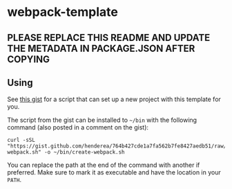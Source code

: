 # webpack-template

## PLEASE REPLACE THIS README AND UPDATE THE METADATA IN PACKAGE.JSON AFTER COPYING

## Using

See [this gist](https://gist.github.com/henderea/764b427cde1a7fa562b7fe8427aedb51) for a script that can set up a new project with this template for you.

The script from the gist can be installed to `~/bin` with the following command (also posted in a comment on the gist):

```shell
curl -sSL "https://gist.github.com/henderea/764b427cde1a7fa562b7fe8427aedb51/raw/create-webpack.sh" -o ~/bin/create-webpack.sh
```

You can replace the path at the end of the command with another if preferred.  Make sure to mark it as executable and have the location in your `PATH`.